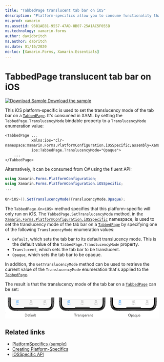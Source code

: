 ```yaml
---
title: "TabbedPage translucent tab bar on iOS"
description: "Platform-specifics allow you to consume functionality that's only available on a specific platform, without implementing custom renderers or effects. This article explains how to consume the iOS platform-specific that sets the translucency mode of the tab bar on a TabbedPage."
ms.prod: xamarin
ms.assetid: 9581AE81-9557-47AD-8B07-25A1AC5F055B
ms.technology: xamarin-forms
author: davidbritch
ms.author: dabritch
ms.date: 01/16/2020
no-loc: [Xamarin.Forms, Xamarin.Essentials]
---
```


# TabbedPage translucent tab bar on iOS

[![Download Sample](~/media/shared/download.png) Download the sample](https://docs.microsoft.com/samples/xamarin/xamarin-forms-samples/userinterface-platformspecifics)

This iOS platform-specific is used to set the translucency mode of the tab bar on a [`TabbedPage`](xref:Xamarin.Forms.TabbedPage). It's consumed in XAML by setting the `TabbedPage.TranslucencyMode` bindable property to a `TranslucencyMode` enumeration value:

```xaml
<TabbedPage ...
            xmlns:ios="clr-namespace:Xamarin.Forms.PlatformConfiguration.iOSSpecific;assembly=Xamarin.Forms.Core"
            ios:TabbedPage.TranslucencyMode="Opaque">
    ...
</TabbedPage>
```

Alternatively, it can be consumed from C# using the fluent API:

```csharp
using Xamarin.Forms.PlatformConfiguration;
using Xamarin.Forms.PlatformConfiguration.iOSSpecific;
...

On<iOS>().SetTranslucencyMode(TranslucencyMode.Opaque);
```

The `TabbedPage.On<iOS>` method specifies that this platform-specific will only run on iOS. The `TabbedPage.SetTranslucencyMode` method, in the [`Xamarin.Forms.PlatformConfiguration.iOSSpecific`](xref:Xamarin.Forms.PlatformConfiguration.iOSSpecific) namespace, is used to set the translucency mode of the tab bar on a [`TabbedPage`](xref:Xamarin.Forms.TabbedPage) by specifying one of the following `TranslucencyMode` enumeration values:

- `Default`, which sets the tab bar to its default translucency mode. This is the default value of the `TabbedPage.TranslucencyMode` property.
- `Translucent`, which sets the tab bar to be translucent.
- `Opaque`, which sets the tab bar to be opaque.

In addition, the `GetTranslucencyMode` method can be used to retrieve the current value of the `TranslucencyMode` enumeration that's applied to the [`TabbedPage`](xref:Xamarin.Forms.TabbedPage).

The result is that the translucency mode of the tab bar on a [`TabbedPage`](xref:Xamarin.Forms.TabbedPage) can be set:

![Screenshot of translucent and opaque tab bars on iOS](tabbedpage-translucent-tabbar-images/translucencymodes.png "Translucent and opaque tab bars")

## Related links

- [PlatformSpecifics (sample)](/samples/xamarin/xamarin-forms-samples/userinterface-platformspecifics)
- [Creating Platform-Specifics](~/xamarin-forms/platform/platform-specifics/index.md#creating-platform-specifics)
- [iOSSpecific API](xref:Xamarin.Forms.PlatformConfiguration.iOSSpecific)
